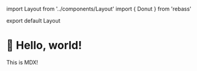 import Layout from '../components/Layout'
import { Donut } from 'rebass'

export default Layout

# :wave: Hello, world!

This is MDX!

<Donut value={1/3} />
